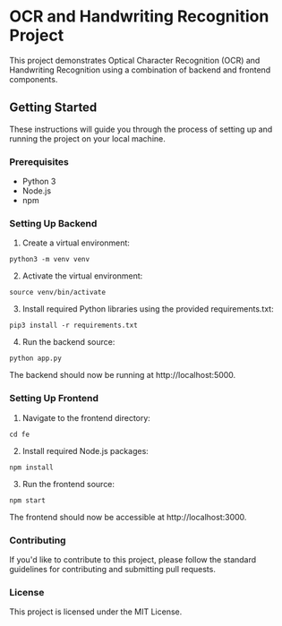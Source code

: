 # OCR and Handwriting Recognition Project

This project demonstrates Optical Character Recognition (OCR) and Handwriting Recognition using a combination of backend and frontend components.

## Getting Started

These instructions will guide you through the process of setting up and running the project on your local machine.

### Prerequisites

- Python 3
- Node.js
- npm

### Setting Up Backend

1. Create a virtual environment:

```shell
python3 -m venv venv
```

2. Activate the virtual environment:

```shell
source venv/bin/activate
```

3. Install required Python libraries using the provided requirements.txt:

```shell
pip3 install -r requirements.txt
```

4. Run the backend source:

```shell
python app.py
```

The backend should now be running at http://localhost:5000.

### Setting Up Frontend

1. Navigate to the frontend directory:

```shell
cd fe
```

2. Install required Node.js packages:

```shell
npm install
```


3. Run the frontend source:

```shell
npm start
```

The frontend should now be accessible at http://localhost:3000.

### Contributing

If you'd like to contribute to this project, please follow the standard guidelines for contributing and submitting pull requests.

### License

This project is licensed under the MIT License.
